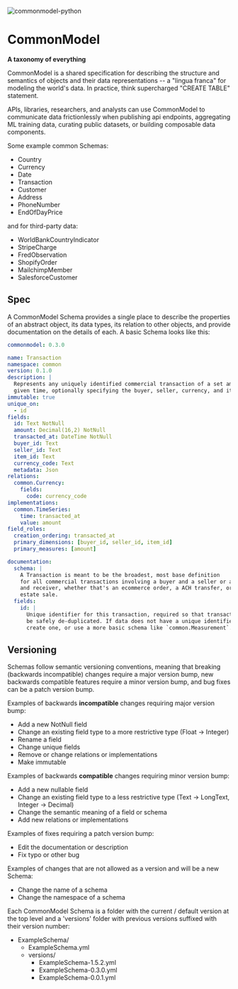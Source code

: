 ![commonmodel-python](https://github.com/kvh/common-model/workflows/commonmodel-python/badge.svg)

# CommonModel

**A taxonomy of everything**

CommonModel is a shared specification for describing the structure and semantics
of objects and their data representations -- a "lingua franca"
for modeling the world's data. In practice, think supercharged
"CREATE TABLE" statement.

APIs, libraries, researchers, and analysts can use CommonModel to communicate
data frictionlessly when publishing api endpoints, aggregating ML training data,
curating public datasets, or building composable data components.

<!--
As an example, the Common Model Repository defines a `WorldBankCountryIndicator` schema
that conforms to data from the Worldbank api endpoint for country indicators. Here is
an abbreviated snippet of that schema -->

Some example common Schemas:

- Country
- Currency
- Date
- Transaction
- Customer
- Address
- PhoneNumber
- EndOfDayPrice

and for third-party data:

- WorldBankCountryIndicator
- StripeCharge
- FredObservation
- ShopifyOrder
- MailchimpMember
- SalesforceCustomer

## Spec

A CommonModel Schema provides a single place to describe the properties of an abstract object, its data types, its relation to other objects, and provide documentation on the details of each. A basic Schema looks like this:

```yaml
commonmodel: 0.3.0

name: Transaction
namespace: common
version: 0.1.0
description: |
  Represents any uniquely identified commercial transaction of a set amount at a
  given time, optionally specifying the buyer, seller, currency, and item transacted.
immutable: true
unique_on:
  - id
fields:
  id: Text NotNull
  amount: Decimal(16,2) NotNull
  transacted_at: DateTime NotNull
  buyer_id: Text
  seller_id: Text
  item_id: Text
  currency_code: Text
  metadata: Json
relations:
  common.Currency:
    fields:
      code: currency_code
implementations:
  common.TimeSeries:
    time: transacted_at
    value: amount
field_roles:
  creation_ordering: transacted_at
  primary_dimensions: [buyer_id, seller_id, item_id]
  primary_measures: [amount]

documentation:
  schema: |
    A Transaction is meant to be the broadest, most base definition
    for all commercial transactions involving a buyer and a seller or a sender
    and receiver, whether that's an ecommerce order, a ACH transfer, or a real
    estate sale.
  fields:
    id: |
      Unique identifier for this transaction, required so that transactions can
      be safely de-duplicated. If data does not have a unique identifier, either
      create one, or use a more basic schema like `common.Measurement`.
```

## Versioning

Schemas follow semantic versioning conventions, meaning that breaking (backwards
incompatible) changes require a major version bump, new backwards
compatible features require a minor version bump, and bug fixes can be a patch
version bump.

Examples of backwards **incompatible** changes requiring major version bump:

- Add a new NotNull field
- Change an existing field type to a more restrictive type (Float -> Integer)
- Rename a field
- Change unique fields
- Remove or change relations or implementations
- Make immutable

Examples of backwards **compatible** changes requiring minor version bump:

- Add a new nullable field
- Change an existing field type to a less restrictive type (Text -> LongText, Integer -> Decimal)
- Change the semantic meaning of a field or schema
- Add new relations or implementations

Examples of fixes requiring a patch version bump:

- Edit the documentation or description
- Fix typo or other bug

Examples of changes that are not allowed as a version and will be a new Schema:

- Change the name of a schema
- Change the namespace of a schema

Each CommonModel Schema is a folder with the current / default version
at the top level and a 'versions' folder with previous versions suffixed
with their version number:

- ExampleSchema/
  - ExampleSchema.yml
  - versions/
    - ExampleSchema-1.5.2.yml
    - ExampleSchema-0.3.0.yml
    - ExampleSchema-0.0.1.yml
